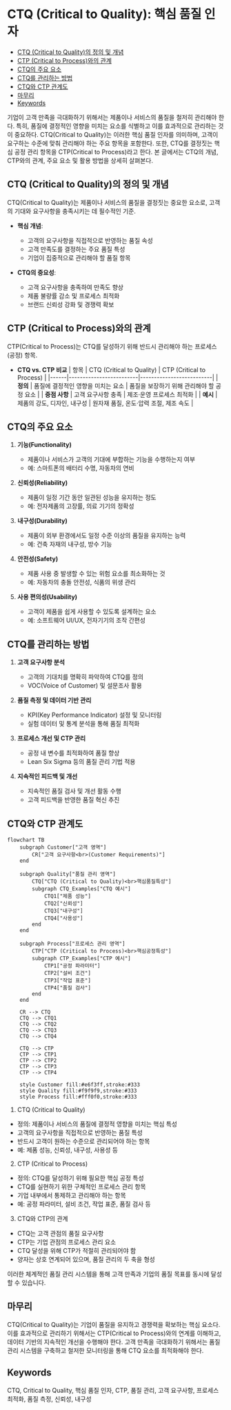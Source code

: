# CTQ (Critical to Quality): 핵심 품질 인자

<!-- mtoc-start -->

- [CTQ (Critical to Quality)의 정의 및 개념](#ctq-critical-to-quality의-정의-및-개념)
- [CTP (Critical to Process)와의 관계](#ctp-critical-to-process와의-관계)
- [CTQ의 주요 요소](#ctq의-주요-요소)
- [CTQ를 관리하는 방법](#ctq를-관리하는-방법)
- [CTQ와 CTP 관계도](#ctq와-ctp-관계도)
- [마무리](#마무리)
- [Keywords](#keywords)

<!-- mtoc-end -->

기업이 고객 만족을 극대화하기 위해서는 제품이나 서비스의 품질을 철저히 관리해야 한다. 특히, 품질에 결정적인 영향을 미치는 요소를 식별하고 이를 효과적으로 관리하는 것이 중요하다. CTQ(Critical to Quality)는 이러한 핵심 품질 인자를 의미하며, 고객이 요구하는 수준에 맞춰 관리해야 하는 주요 항목을 포함한다. 또한, CTQ를 결정짓는 핵심 공정 관리 항목을 CTP(Critical to Process)라고 한다. 본 글에서는 CTQ의 개념, CTP와의 관계, 주요 요소 및 활용 방법을 상세히 살펴본다.

## CTQ (Critical to Quality)의 정의 및 개념

CTQ(Critical to Quality)는 제품이나 서비스의 품질을 결정짓는 중요한 요소로, 고객의 기대와 요구사항을 충족시키는 데 필수적인 기준.

- **핵심 개념**:

  - 고객의 요구사항을 직접적으로 반영하는 품질 속성
  - 고객 만족도를 결정하는 주요 품질 특성
  - 기업이 집중적으로 관리해야 할 품질 항목

- **CTQ의 중요성**:
  - 고객 요구사항을 충족하여 만족도 향상
  - 제품 불량률 감소 및 프로세스 최적화
  - 브랜드 신뢰성 강화 및 경쟁력 확보

## CTP (Critical to Process)와의 관계

CTP(Critical to Process)는 CTQ를 달성하기 위해 반드시 관리해야 하는 프로세스(공정) 항목.

- **CTQ vs. CTP 비교**
  | 항목 | CTQ (Critical to Quality) | CTP (Critical to Process) |
  |------|-------------------------|--------------------------|
  | **정의** | 품질에 결정적인 영향을 미치는 요소 | 품질을 보장하기 위해 관리해야 할 공정 요소 |
  | **중점 사항** | 고객 요구사항 충족 | 제조·운영 프로세스 최적화 |
  | **예시** | 제품의 강도, 디자인, 내구성 | 원자재 품질, 온도·압력 조절, 제조 속도 |

## CTQ의 주요 요소

1. **기능(Functionality)**

   - 제품이나 서비스가 고객의 기대에 부합하는 기능을 수행하는지 여부
   - 예: 스마트폰의 배터리 수명, 자동차의 연비

2. **신뢰성(Reliability)**

   - 제품이 일정 기간 동안 일관된 성능을 유지하는 정도
   - 예: 전자제품의 고장률, 의료 기기의 정확성

3. **내구성(Durability)**

   - 제품이 외부 환경에서도 일정 수준 이상의 품질을 유지하는 능력
   - 예: 건축 자재의 내구성, 방수 기능

4. **안전성(Safety)**

   - 제품 사용 중 발생할 수 있는 위험 요소를 최소화하는 것
   - 예: 자동차의 충돌 안전성, 식품의 위생 관리

5. **사용 편의성(Usability)**
   - 고객이 제품을 쉽게 사용할 수 있도록 설계하는 요소
   - 예: 소프트웨어 UI/UX, 전자기기의 조작 간편성

## CTQ를 관리하는 방법

1. **고객 요구사항 분석**

   - 고객의 기대치를 명확히 파악하여 CTQ를 정의
   - VOC(Voice of Customer) 및 설문조사 활용

2. **품질 측정 및 데이터 기반 관리**

   - KPI(Key Performance Indicator) 설정 및 모니터링
   - 실험 데이터 및 통계 분석을 통해 품질 최적화

3. **프로세스 개선 및 CTP 관리**

   - 공정 내 변수를 최적화하여 품질 향상
   - Lean Six Sigma 등의 품질 관리 기법 적용

4. **지속적인 피드백 및 개선**
   - 지속적인 품질 검사 및 개선 활동 수행
   - 고객 피드백을 반영한 품질 혁신 추진

## CTQ와 CTP 관계도

```mermaid
flowchart TB
    subgraph Customer["고객 영역"]
        CR["고객 요구사항<br>(Customer Requirements)"]
    end

    subgraph Quality["품질 관리 영역"]
        CTQ["CTQ (Critical to Quality)<br>핵심품질특성"]
        subgraph CTQ_Examples["CTQ 예시"]
            CTQ1["제품 성능"]
            CTQ2["신뢰성"]
            CTQ3["내구성"]
            CTQ4["사용성"]
        end
    end

    subgraph Process["프로세스 관리 영역"]
        CTP["CTP (Critical to Process)<br>핵심공정특성"]
        subgraph CTP_Examples["CTP 예시"]
            CTP1["공정 파라미터"]
            CTP2["설비 조건"]
            CTP3["작업 표준"]
            CTP4["품질 검사"]
        end
    end

    CR --> CTQ
    CTQ --> CTQ1
    CTQ --> CTQ2
    CTQ --> CTQ3
    CTQ --> CTQ4

    CTQ --> CTP
    CTP --> CTP1
    CTP --> CTP2
    CTP --> CTP3
    CTP --> CTP4

    style Customer fill:#e6f3ff,stroke:#333
    style Quality fill:#f9f9f9,stroke:#333
    style Process fill:#fff0f0,stroke:#333
```

1. CTQ (Critical to Quality)

- 정의: 제품이나 서비스의 품질에 결정적 영향을 미치는 핵심 특성
- 고객의 요구사항을 직접적으로 반영하는 품질 특성
- 반드시 고객이 원하는 수준으로 관리되어야 하는 항목
- 예: 제품 성능, 신뢰성, 내구성, 사용성 등

2. CTP (Critical to Process)

- 정의: CTQ를 달성하기 위해 필요한 핵심 공정 특성
- CTQ를 실현하기 위한 구체적인 프로세스 관리 항목
- 기업 내부에서 통제하고 관리해야 하는 항목
- 예: 공정 파라미터, 설비 조건, 작업 표준, 품질 검사 등

3. CTQ와 CTP의 관계

- CTQ는 고객 관점의 품질 요구사항
- CTP는 기업 관점의 프로세스 관리 요소
- CTQ 달성을 위해 CTP가 적절히 관리되어야 함
- 양자는 상호 연계되어 있으며, 품질 관리의 두 축을 형성

이러한 체계적인 품질 관리 시스템을 통해 고객 만족과 기업의 품질 목표를 동시에 달성할 수 있습니다.

## 마무리

CTQ(Critical to Quality)는 기업이 품질을 유지하고 경쟁력을 확보하는 핵심 요소다. 이를 효과적으로 관리하기 위해서는 CTP(Critical to Process)와의 연계를 이해하고, 데이터 기반의 지속적인 개선을 수행해야 한다. 고객 만족을 극대화하기 위해서는 품질 관리 시스템을 구축하고 철저한 모니터링을 통해 CTQ 요소를 최적화해야 한다.

## Keywords

CTQ, Critical to Quality, 핵심 품질 인자, CTP, 품질 관리, 고객 요구사항, 프로세스 최적화, 품질 측정, 신뢰성, 내구성
